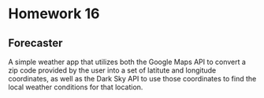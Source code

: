 # Homework 16

## Forecaster

A simple weather app that utilizes both the Google Maps API to convert a zip code provided by the user into a set of latitute and longitude coordinates, as well as the Dark Sky API to use those coordinates to find the local weather conditions for that location.
